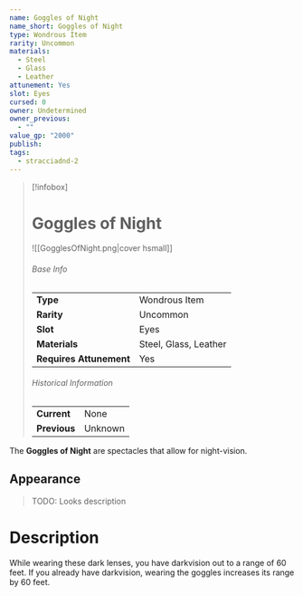 ```yaml
---
name: Goggles of Night
name_short: Goggles of Night
type: Wondrous Item
rarity: Uncommon
materials:
  - Steel
  - Glass
  - Leather
attunement: Yes
slot: Eyes
cursed: 0
owner: Undetermined
owner_previous:
  - ""
value_gp: "2000"
publish: 
tags:
  - stracciadnd-2
---
```

> [!infobox]  
> # Goggles of Night
> ![[GogglesOfNight.png|cover hsmall]]
> ###### Base Info
> | | |
> |---|---|
> | **Type** | Wondrous Item |
> | **Rarity** | Uncommon |
> | **Slot** | Eyes |
> | **Materials** | Steel, Glass, Leather |
> | **Requires Attunement** | Yes |
> ###### Historical Information
> | | |
> |---|---|
> | **Current** | None |
> | **Previous** | Unknown |

The **Goggles of Night** are spectacles that allow for night-vision.
## Appearance
>TODO: Looks description
# Description
While wearing these dark lenses, you have darkvision out to a range of 60 feet. If you already have darkvision, wearing the goggles increases its range by 60 feet.